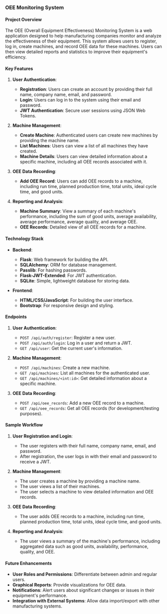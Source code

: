 ### OEE Monitoring System

#### Project Overview

The OEE (Overall Equipment Effectiveness) Monitoring System is a web application designed to help manufacturing companies monitor and analyze the effectiveness of their equipment. This system allows users to register, log in, create machines, and record OEE data for these machines. Users can then view detailed reports and statistics to improve their equipment's efficiency.

#### Key Features

1. **User Authentication**:
   - **Registration**: Users can create an account by providing their full name, company name, email, and password.
   - **Login**: Users can log in to the system using their email and password.
   - **JWT Authentication**: Secure user sessions using JSON Web Tokens.

2. **Machine Management**:
   - **Create Machine**: Authenticated users can create new machines by providing the machine name.
   - **List Machines**: Users can view a list of all machines they have created.
   - **Machine Details**: Users can view detailed information about a specific machine, including all OEE records associated with it.

3. **OEE Data Recording**:
   - **Add OEE Record**: Users can add OEE records to a machine, including run time, planned production time, total units, ideal cycle time, and good units.

4. **Reporting and Analysis**:
   - **Machine Summary**: View a summary of each machine's performance, including the sum of good units, average availability, average performance, average quality, and average OEE.
   - **OEE Records**: Detailed view of all OEE records for a machine.

#### Technology Stack

- **Backend**:
  - **Flask**: Web framework for building the API.
  - **SQLAlchemy**: ORM for database management.
  - **Passlib**: For hashing passwords.
  - **Flask-JWT-Extended**: For JWT authentication.
  - **SQLite**: Simple, lightweight database for storing data.

- **Frontend**:
  - **HTML/CSS/JavaScript**: For building the user interface.
  - **Bootstrap**: For responsive design and styling.

#### Endpoints

1. **User Authentication**:
   - `POST /api/auth/register`: Register a new user.
   - `POST /api/auth/login`: Log in a user and return a JWT.
   - `GET /api/user`: Get the current user's information.

2. **Machine Management**:
   - `POST /api/machines`: Create a new machine.
   - `GET /api/machines`: List all machines for the authenticated user.
   - `GET /api/machines/<int:id>`: Get detailed information about a specific machine.

3. **OEE Data Recording**:
   - `POST /api/oee_records`: Add a new OEE record to a machine.
   - `GET /api/oee_records`: Get all OEE records (for development/testing purposes).

#### Sample Workflow

1. **User Registration and Login**:
   - The user registers with their full name, company name, email, and password.
   - After registration, the user logs in with their email and password to receive a JWT.

2. **Machine Management**:
   - The user creates a machine by providing a machine name.
   - The user views a list of their machines.
   - The user selects a machine to view detailed information and OEE records.

3. **OEE Data Recording**:
   - The user adds OEE records to a machine, including run time, planned production time, total units, ideal cycle time, and good units.

4. **Reporting and Analysis**:
   - The user views a summary of the machine's performance, including aggregated data such as good units, availability, performance, quality, and OEE.

#### Future Enhancements

- **User Roles and Permissions**: Differentiate between admin and regular users.
- **Graphical Reports**: Provide visualizations for OEE data.
- **Notifications**: Alert users about significant changes or issues in their equipment's performance.
- **Integration with External Systems**: Allow data import/export with other manufacturing systems.
